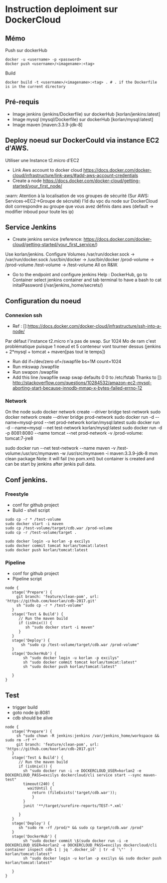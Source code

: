 # Instruction deploiment sur DockerCloud

## Mémo

Push sur dockerHub
```
docker -u <username> -p <password>
docker push <username>/<imagename>:<tag>
```

Build
```
docker build -t <username>/<imagename>:<tag> . # . if the Dockerfile is in the current directory
```

## Pré-requis

* Image jenkins (jenkins/Dockerfile) sur dockerHub [korlan/jenkins:latest]
* Image mysql (mysql/Dockerfile) sur dockerHub [korlan/mysql:latest]
* Image maven [maven:3.3.9-jdk-8]

## Deploy noeud sur DockerCould via instance EC2 d'AWS.

Utiliser une Instance t2.micro d'EC2
* Link Aws account to docker cloud https://docs.docker.com/docker-cloud/infrastructure/link-aws/#add-aws-account-credentials
* Create a node https://docs.docker.com/docker-cloud/getting-started/your_first_node/

:warn: Atention à la localisation de vos groupes de sécurité (Sur AWS: Services->EC2->Groupe de sécruité) l'Id du vpc du node sur DockerCloud doit correspondre au groupe que vous avez définis dans aws (default -> modifier inboud pour toute les ip)

## Service Jenkins
* Create jenkins service (reference: https://docs.docker.com/docker-cloud/getting-started/your_first_service/)

Use korlan/jenkins.
Configure Volumes
/var/run/docker.sock -> /var/run/docker.sock
/usr/bin/docker -> /usr/bin/docker
/prod-volume -> /prod-volume
/test-volume -> /test-volume
All on R&W.

* Go to the endpoint and configure jenkins
Help : DockerHub, go to Container select jenkins container and tab terminal to have a bash to cat initalPassword (/var/jenkins_home/secrets/)

## Configuration du noeud

### Connexion ssh
 *  Ref : []:https://docs.docker.com/docker-cloud/infrastructure/ssh-into-a-node/

Par défaut l'instance t2.micro n'a pas de swap. Sur 1024 Mo de ram c'est problématique puisque 1 noeud et 5 conteneur vont tourner dessus (jenkins + 2*mysql + tomcat + maven[pas tout le temps])

* Run dd if=/dev/zero of=/swapfile bs=1M count=1024
* Run mkswap /swapfile
* Run swapon /swapfile
* Add this line /swapfile swap swap defaults 0 0 to /etc/fstab
 Thanks to []: http://stackoverflow.com/questions/10284532/amazon-ec2-mysql-aborting-start-because-innodb-mmap-x-bytes-failed-errno-12

### Network
On the node
sudo docker network create --driver bridge test-network
sudo docker network create --driver bridge prod-network
sudo docker run -d --name=mysql-prod --net prod-network korlan/mysql:latest
sudo docker run -d --name=mysql --net test-network korlan/mysql:latest
sudo docker run -d -p 8081:8080 --name tomcat --net prod-network -v /prod-volume:  tomcat:7-jre8

sudo docker run --net test-network --name maven -v /test-volume:/usr/src/mymaven -w /usr/src/mymaven -i maven:3.3.9-jdk-8 mvn clean package
Note: it will fail (no pom.xml) but container is created and can be start by jenkins after jenkis pull data.

## Conf jenkins.

### Freestyle
* conf for github project
* Build - shell script

```
sudo cp -r * /test-volume
sudo docker start -i maven
sudo cp /test-volume/target/cdb.war /prod-volume
sudo cp -r /test-volume/target .

sudo docker login -u korlan -p excilys
sudo docker commit tomcat korlan/tomcat:latest
sudo docker push korlan/tomcat:latest
```


### Pipeline
* conf for github project
* Pipeline script
```
node {
   stage('Prepare') {
     git branch: 'feature/clean-pom', url: 'https://github.com/koorlan/cdb-2017.git'
     sh "sudo cp -r * /test-volume"
   }
   stage('Test & Build') {
      // Run the maven build
      if (isUnix()) {
         sh "sudo docker start -i maven"
      }
   }
   stage('Deploy') {
       sh "sudo cp /test-volume/target/cdb.war /prod-volume"
   }
   stage('DockerHub') {
        sh "sudo docker login -u korlan -p excilys"
        sh "sudo docker commit tomcat korlan/tomcat:latest"
        sh "sudo docker push korlan/tomcat:latest"

   }
}
```

## Test
* trigger build
* goto node ip:8081
* cdb should be alive

```
node {
   stage('Prepare') {
     sh "sudo chown -R jenkins:jenkins /var/jenkins_home/workspace && sudo rm -rf *"
     git branch: 'feature/clean-pom', url: 'https://github.com/koorlan/cdb-2017.git'
   }
   stage('Test & Build') {
      // Run the maven build
      if (isUnix()) {
        sh "sudo docker run -i -e DOCKERCLOUD_USER=korlan2 -e DOCKERCLOUD_PASS=excilys dockercloud/cli service start --sync maven-test"
        timeout(240) {
          waitUntil {
            return (fileExists('target/cdb.war'));
            }
        }
        junit '**/target/surefire-reports/TEST-*.xml'

      }
   }
   stage('Deploy') {
      sh "sudo rm -rf /prod/* && sudo cp target/cdb.war /prod"
   }
   stage('DockerHub') {
        sh "sudo docker commit \$(sudo docker run -i -e DOCKERCLOUD_USER=korlan2 -e DOCKERCLOUD_PASS=excilys dockercloud/cli container inspect cdb-1 | jq '.docker_id' | tr -d '\"'  ) korlan/tomcat:latest"
        sh "sudo docker login -u korlan -p excilys && sudo docker push korlan/tomcat:latest"

   }
}
```
